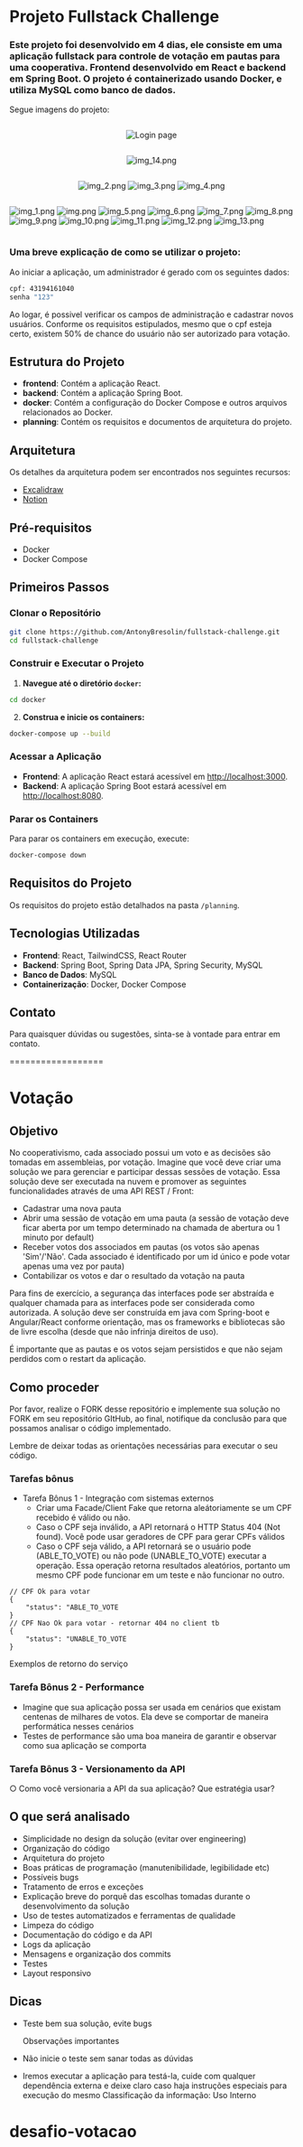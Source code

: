 # Projeto Fullstack Challenge
### Este projeto foi desenvolvido em 4 dias, ele consiste em uma aplicação fullstack para controle de votação em pautas para uma cooperativa. Frontend desenvolvido em React e backend em Spring Boot. O projeto é containerizado usando Docker, e utiliza MySQL como banco de dados.


Segue imagens do projeto:
<div style="display: flex; flex-direction: column; align-items: center; justify-content: space-between">

![Login page](./imagesReadMe/image.png)

![img_14.png](imagesReadMe%2Fimg_14.png)

![img_2.png](imagesReadMe%2Fimg_2.png)
![img_3.png](imagesReadMe%2Fimg_3.png)
![img_4.png](imagesReadMe%2Fimg_4.png)

![img_1.png](imagesReadMe%2Fimg_1.png)
![img.png](imagesReadMe%2Fimg.png)
![img_5.png](imagesReadMe%2Fimg_5.png)
![img_6.png](imagesReadMe%2Fimg_6.png)
![img_7.png](imagesReadMe%2Fimg_7.png)
![img_8.png](imagesReadMe%2Fimg_8.png)
![img_9.png](imagesReadMe%2Fimg_9.png)
![img_10.png](imagesReadMe%2Fimg_10.png)
![img_11.png](imagesReadMe%2Fimg_11.png)
![img_12.png](imagesReadMe%2Fimg_12.png)
![img_13.png](imagesReadMe%2Fimg_13.png)

</div>


### Uma breve explicação de como se utilizar o projeto:
Ao iniciar a aplicação, um administrador é gerado com os seguintes dados:
```bash 
cpf: 43194161040
senha "123"
```

Ao logar, é possivel verificar os campos de administração e cadastrar novos usuários.
Conforme os requisitos estipulados, mesmo que o cpf esteja certo, existem 50% de chance do usuário não ser autorizado para votação.



## Estrutura do Projeto

- **frontend**: Contém a aplicação React.
- **backend**: Contém a aplicação Spring Boot.
- **docker**: Contém a configuração do Docker Compose e outros arquivos relacionados ao Docker.
- **planning**: Contém os requisitos e documentos de arquitetura do projeto.

## Arquitetura

Os detalhes da arquitetura podem ser encontrados nos seguintes recursos:
- [Excalidraw](https://excalidraw.com/#json=lhimBwym5HzXJ5x3BMR6J,SM4bw5uPP2dVp_z1TgwMfA)
- [Notion](https://www.notion.so/c30b1543595f4153a55f5b86fa0a630b?v=ae7e12ba3b55421b87c27fc8ac752876)

## Pré-requisitos

- Docker
- Docker Compose

## Primeiros Passos

### Clonar o Repositório

```bash
git clone https://github.com/AntonyBresolin/fullstack-challenge.git
cd fullstack-challenge
```

### Construir e Executar o Projeto

1. **Navegue até o diretório `docker`:**

```bash
cd docker
```

2. **Construa e inicie os containers:**

```bash
docker-compose up --build
```

### Acessar a Aplicação

- **Frontend**: A aplicação React estará acessível em [http://localhost:3000](http://localhost:3000).
- **Backend**: A aplicação Spring Boot estará acessível em [http://localhost:8080](http://localhost:8080).

### Parar os Containers

Para parar os containers em execução, execute:

```bash
docker-compose down
```

## Requisitos do Projeto

Os requisitos do projeto estão detalhados na pasta `/planning`.

## Tecnologias Utilizadas

- **Frontend**: React, TailwindCSS, React Router
- **Backend**: Spring Boot, Spring Data JPA, Spring Security, MySQL
- **Banco de Dados**: MySQL
- **Containerização**: Docker, Docker Compose

## Contato

Para quaisquer dúvidas ou sugestões, sinta-se à vontade para entrar em contato.


==================





# Votação

## Objetivo

No cooperativismo, cada associado possui um voto e as decisões são tomadas em assembleias, por votação. Imagine que você deve criar uma solução we para gerenciar e participar dessas sessões de votação.
Essa solução deve ser executada na nuvem e promover as seguintes funcionalidades através de uma API REST / Front:

- Cadastrar uma nova pauta
- Abrir uma sessão de votação em uma pauta (a sessão de votação deve ficar aberta por
  um tempo determinado na chamada de abertura ou 1 minuto por default)
- Receber votos dos associados em pautas (os votos são apenas 'Sim'/'Não'. Cada associado
  é identificado por um id único e pode votar apenas uma vez por pauta)
- Contabilizar os votos e dar o resultado da votação na pauta

Para fins de exercício, a segurança das interfaces pode ser abstraída e qualquer chamada para as interfaces pode ser considerada como autorizada. A solução deve ser construída em java com Spring-boot e Angular/React conforme orientação, mas os frameworks e bibliotecas são de livre escolha (desde que não infrinja direitos de uso).

É importante que as pautas e os votos sejam persistidos e que não sejam perdidos com o restart da aplicação.

## Como proceder

Por favor, realize o FORK desse repositório e implemente sua solução no FORK em seu repositório GItHub, ao final, notifique da conclusão para que possamos analisar o código implementado.

Lembre de deixar todas as orientações necessárias para executar o seu código.

### Tarefas bônus

- Tarefa Bônus 1 - Integração com sistemas externos
  - Criar uma Facade/Client Fake que retorna aleátoriamente se um CPF recebido é válido ou não.
  - Caso o CPF seja inválido, a API retornará o HTTP Status 404 (Not found). Você pode usar geradores de CPF para gerar CPFs válidos
  - Caso o CPF seja válido, a API retornará se o usuário pode (ABLE_TO_VOTE) ou não pode (UNABLE_TO_VOTE) executar a operação. Essa operação retorna resultados aleatórios, portanto um mesmo CPF pode funcionar em um teste e não funcionar no outro.

```
// CPF Ok para votar
{
    "status": "ABLE_TO_VOTE
}
// CPF Nao Ok para votar - retornar 404 no client tb
{
    "status": "UNABLE_TO_VOTE
}
```

Exemplos de retorno do serviço

### Tarefa Bônus 2 - Performance

- Imagine que sua aplicação possa ser usada em cenários que existam centenas de
  milhares de votos. Ela deve se comportar de maneira performática nesses
  cenários
- Testes de performance são uma boa maneira de garantir e observar como sua
  aplicação se comporta

### Tarefa Bônus 3 - Versionamento da API

○ Como você versionaria a API da sua aplicação? Que estratégia usar?

## O que será analisado

- Simplicidade no design da solução (evitar over engineering)
- Organização do código
- Arquitetura do projeto
- Boas práticas de programação (manutenibilidade, legibilidade etc)
- Possíveis bugs
- Tratamento de erros e exceções
- Explicação breve do porquê das escolhas tomadas durante o desenvolvimento da solução
- Uso de testes automatizados e ferramentas de qualidade
- Limpeza do código
- Documentação do código e da API
- Logs da aplicação
- Mensagens e organização dos commits
- Testes
- Layout responsivo

## Dicas

- Teste bem sua solução, evite bugs

  Observações importantes
- Não inicie o teste sem sanar todas as dúvidas
- Iremos executar a aplicação para testá-la, cuide com qualquer dependência externa e
  deixe claro caso haja instruções especiais para execução do mesmo
  Classificação da informação: Uso Interno



# desafio-votacao
